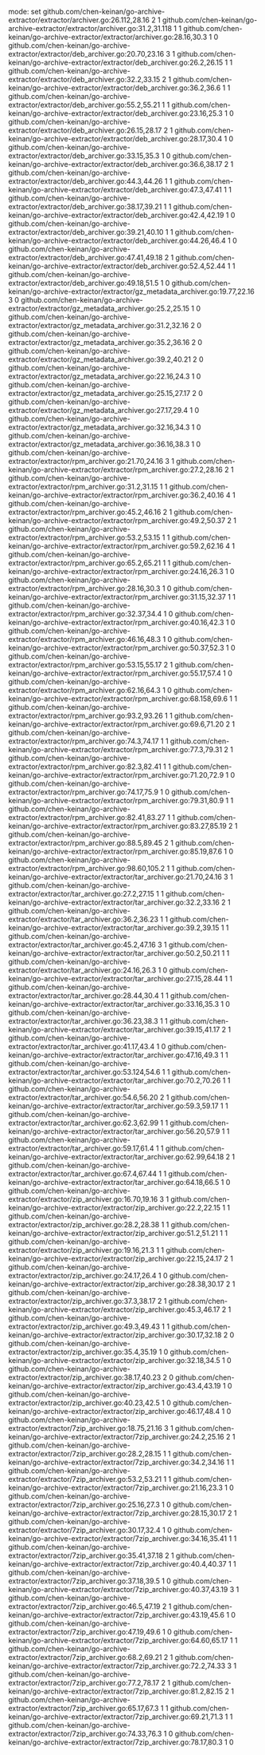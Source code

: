 mode: set
github.com/chen-keinan/go-archive-extractor/extractor/archiver.go:26.112,28.16 2 1
github.com/chen-keinan/go-archive-extractor/extractor/archiver.go:31.2,31.118 1 1
github.com/chen-keinan/go-archive-extractor/extractor/archiver.go:28.16,30.3 1 0
github.com/chen-keinan/go-archive-extractor/extractor/deb_archiver.go:20.70,23.16 3 1
github.com/chen-keinan/go-archive-extractor/extractor/deb_archiver.go:26.2,26.15 1 1
github.com/chen-keinan/go-archive-extractor/extractor/deb_archiver.go:32.2,33.15 2 1
github.com/chen-keinan/go-archive-extractor/extractor/deb_archiver.go:36.2,36.6 1 1
github.com/chen-keinan/go-archive-extractor/extractor/deb_archiver.go:55.2,55.21 1 1
github.com/chen-keinan/go-archive-extractor/extractor/deb_archiver.go:23.16,25.3 1 0
github.com/chen-keinan/go-archive-extractor/extractor/deb_archiver.go:26.15,28.17 2 1
github.com/chen-keinan/go-archive-extractor/extractor/deb_archiver.go:28.17,30.4 1 0
github.com/chen-keinan/go-archive-extractor/extractor/deb_archiver.go:33.15,35.3 1 0
github.com/chen-keinan/go-archive-extractor/extractor/deb_archiver.go:36.6,38.17 2 1
github.com/chen-keinan/go-archive-extractor/extractor/deb_archiver.go:44.3,44.26 1 1
github.com/chen-keinan/go-archive-extractor/extractor/deb_archiver.go:47.3,47.41 1 1
github.com/chen-keinan/go-archive-extractor/extractor/deb_archiver.go:38.17,39.21 1 1
github.com/chen-keinan/go-archive-extractor/extractor/deb_archiver.go:42.4,42.19 1 0
github.com/chen-keinan/go-archive-extractor/extractor/deb_archiver.go:39.21,40.10 1 1
github.com/chen-keinan/go-archive-extractor/extractor/deb_archiver.go:44.26,46.4 1 0
github.com/chen-keinan/go-archive-extractor/extractor/deb_archiver.go:47.41,49.18 2 1
github.com/chen-keinan/go-archive-extractor/extractor/deb_archiver.go:52.4,52.44 1 1
github.com/chen-keinan/go-archive-extractor/extractor/deb_archiver.go:49.18,51.5 1 0
github.com/chen-keinan/go-archive-extractor/extractor/gz_metadata_archiver.go:19.77,22.16 3 0
github.com/chen-keinan/go-archive-extractor/extractor/gz_metadata_archiver.go:25.2,25.15 1 0
github.com/chen-keinan/go-archive-extractor/extractor/gz_metadata_archiver.go:31.2,32.16 2 0
github.com/chen-keinan/go-archive-extractor/extractor/gz_metadata_archiver.go:35.2,36.16 2 0
github.com/chen-keinan/go-archive-extractor/extractor/gz_metadata_archiver.go:39.2,40.21 2 0
github.com/chen-keinan/go-archive-extractor/extractor/gz_metadata_archiver.go:22.16,24.3 1 0
github.com/chen-keinan/go-archive-extractor/extractor/gz_metadata_archiver.go:25.15,27.17 2 0
github.com/chen-keinan/go-archive-extractor/extractor/gz_metadata_archiver.go:27.17,29.4 1 0
github.com/chen-keinan/go-archive-extractor/extractor/gz_metadata_archiver.go:32.16,34.3 1 0
github.com/chen-keinan/go-archive-extractor/extractor/gz_metadata_archiver.go:36.16,38.3 1 0
github.com/chen-keinan/go-archive-extractor/extractor/rpm_archiver.go:21.70,24.16 3 1
github.com/chen-keinan/go-archive-extractor/extractor/rpm_archiver.go:27.2,28.16 2 1
github.com/chen-keinan/go-archive-extractor/extractor/rpm_archiver.go:31.2,31.15 1 1
github.com/chen-keinan/go-archive-extractor/extractor/rpm_archiver.go:36.2,40.16 4 1
github.com/chen-keinan/go-archive-extractor/extractor/rpm_archiver.go:45.2,46.16 2 1
github.com/chen-keinan/go-archive-extractor/extractor/rpm_archiver.go:49.2,50.37 2 1
github.com/chen-keinan/go-archive-extractor/extractor/rpm_archiver.go:53.2,53.15 1 1
github.com/chen-keinan/go-archive-extractor/extractor/rpm_archiver.go:59.2,62.16 4 1
github.com/chen-keinan/go-archive-extractor/extractor/rpm_archiver.go:65.2,65.21 1 1
github.com/chen-keinan/go-archive-extractor/extractor/rpm_archiver.go:24.16,26.3 1 0
github.com/chen-keinan/go-archive-extractor/extractor/rpm_archiver.go:28.16,30.3 1 0
github.com/chen-keinan/go-archive-extractor/extractor/rpm_archiver.go:31.15,32.37 1 1
github.com/chen-keinan/go-archive-extractor/extractor/rpm_archiver.go:32.37,34.4 1 0
github.com/chen-keinan/go-archive-extractor/extractor/rpm_archiver.go:40.16,42.3 1 0
github.com/chen-keinan/go-archive-extractor/extractor/rpm_archiver.go:46.16,48.3 1 0
github.com/chen-keinan/go-archive-extractor/extractor/rpm_archiver.go:50.37,52.3 1 0
github.com/chen-keinan/go-archive-extractor/extractor/rpm_archiver.go:53.15,55.17 2 1
github.com/chen-keinan/go-archive-extractor/extractor/rpm_archiver.go:55.17,57.4 1 0
github.com/chen-keinan/go-archive-extractor/extractor/rpm_archiver.go:62.16,64.3 1 0
github.com/chen-keinan/go-archive-extractor/extractor/rpm_archiver.go:68.158,69.6 1 1
github.com/chen-keinan/go-archive-extractor/extractor/rpm_archiver.go:93.2,93.26 1 1
github.com/chen-keinan/go-archive-extractor/extractor/rpm_archiver.go:69.6,71.20 2 1
github.com/chen-keinan/go-archive-extractor/extractor/rpm_archiver.go:74.3,74.17 1 1
github.com/chen-keinan/go-archive-extractor/extractor/rpm_archiver.go:77.3,79.31 2 1
github.com/chen-keinan/go-archive-extractor/extractor/rpm_archiver.go:82.3,82.41 1 1
github.com/chen-keinan/go-archive-extractor/extractor/rpm_archiver.go:71.20,72.9 1 0
github.com/chen-keinan/go-archive-extractor/extractor/rpm_archiver.go:74.17,75.9 1 0
github.com/chen-keinan/go-archive-extractor/extractor/rpm_archiver.go:79.31,80.9 1 1
github.com/chen-keinan/go-archive-extractor/extractor/rpm_archiver.go:82.41,83.27 1 1
github.com/chen-keinan/go-archive-extractor/extractor/rpm_archiver.go:83.27,85.19 2 1
github.com/chen-keinan/go-archive-extractor/extractor/rpm_archiver.go:88.5,89.45 2 1
github.com/chen-keinan/go-archive-extractor/extractor/rpm_archiver.go:85.19,87.6 1 0
github.com/chen-keinan/go-archive-extractor/extractor/rpm_archiver.go:98.60,105.2 1 1
github.com/chen-keinan/go-archive-extractor/extractor/tar_archiver.go:21.70,24.16 3 1
github.com/chen-keinan/go-archive-extractor/extractor/tar_archiver.go:27.2,27.15 1 1
github.com/chen-keinan/go-archive-extractor/extractor/tar_archiver.go:32.2,33.16 2 1
github.com/chen-keinan/go-archive-extractor/extractor/tar_archiver.go:36.2,36.23 1 1
github.com/chen-keinan/go-archive-extractor/extractor/tar_archiver.go:39.2,39.15 1 1
github.com/chen-keinan/go-archive-extractor/extractor/tar_archiver.go:45.2,47.16 3 1
github.com/chen-keinan/go-archive-extractor/extractor/tar_archiver.go:50.2,50.21 1 1
github.com/chen-keinan/go-archive-extractor/extractor/tar_archiver.go:24.16,26.3 1 0
github.com/chen-keinan/go-archive-extractor/extractor/tar_archiver.go:27.15,28.44 1 1
github.com/chen-keinan/go-archive-extractor/extractor/tar_archiver.go:28.44,30.4 1 1
github.com/chen-keinan/go-archive-extractor/extractor/tar_archiver.go:33.16,35.3 1 0
github.com/chen-keinan/go-archive-extractor/extractor/tar_archiver.go:36.23,38.3 1 1
github.com/chen-keinan/go-archive-extractor/extractor/tar_archiver.go:39.15,41.17 2 1
github.com/chen-keinan/go-archive-extractor/extractor/tar_archiver.go:41.17,43.4 1 0
github.com/chen-keinan/go-archive-extractor/extractor/tar_archiver.go:47.16,49.3 1 1
github.com/chen-keinan/go-archive-extractor/extractor/tar_archiver.go:53.124,54.6 1 1
github.com/chen-keinan/go-archive-extractor/extractor/tar_archiver.go:70.2,70.26 1 1
github.com/chen-keinan/go-archive-extractor/extractor/tar_archiver.go:54.6,56.20 2 1
github.com/chen-keinan/go-archive-extractor/extractor/tar_archiver.go:59.3,59.17 1 1
github.com/chen-keinan/go-archive-extractor/extractor/tar_archiver.go:62.3,62.99 1 1
github.com/chen-keinan/go-archive-extractor/extractor/tar_archiver.go:56.20,57.9 1 1
github.com/chen-keinan/go-archive-extractor/extractor/tar_archiver.go:59.17,61.4 1 1
github.com/chen-keinan/go-archive-extractor/extractor/tar_archiver.go:62.99,64.18 2 1
github.com/chen-keinan/go-archive-extractor/extractor/tar_archiver.go:67.4,67.44 1 1
github.com/chen-keinan/go-archive-extractor/extractor/tar_archiver.go:64.18,66.5 1 0
github.com/chen-keinan/go-archive-extractor/extractor/zip_archiver.go:16.70,19.16 3 1
github.com/chen-keinan/go-archive-extractor/extractor/zip_archiver.go:22.2,22.15 1 1
github.com/chen-keinan/go-archive-extractor/extractor/zip_archiver.go:28.2,28.38 1 1
github.com/chen-keinan/go-archive-extractor/extractor/zip_archiver.go:51.2,51.21 1 1
github.com/chen-keinan/go-archive-extractor/extractor/zip_archiver.go:19.16,21.3 1 1
github.com/chen-keinan/go-archive-extractor/extractor/zip_archiver.go:22.15,24.17 2 1
github.com/chen-keinan/go-archive-extractor/extractor/zip_archiver.go:24.17,26.4 1 0
github.com/chen-keinan/go-archive-extractor/extractor/zip_archiver.go:28.38,30.17 2 1
github.com/chen-keinan/go-archive-extractor/extractor/zip_archiver.go:37.3,38.17 2 1
github.com/chen-keinan/go-archive-extractor/extractor/zip_archiver.go:45.3,46.17 2 1
github.com/chen-keinan/go-archive-extractor/extractor/zip_archiver.go:49.3,49.43 1 1
github.com/chen-keinan/go-archive-extractor/extractor/zip_archiver.go:30.17,32.18 2 0
github.com/chen-keinan/go-archive-extractor/extractor/zip_archiver.go:35.4,35.19 1 0
github.com/chen-keinan/go-archive-extractor/extractor/zip_archiver.go:32.18,34.5 1 0
github.com/chen-keinan/go-archive-extractor/extractor/zip_archiver.go:38.17,40.23 2 0
github.com/chen-keinan/go-archive-extractor/extractor/zip_archiver.go:43.4,43.19 1 0
github.com/chen-keinan/go-archive-extractor/extractor/zip_archiver.go:40.23,42.5 1 0
github.com/chen-keinan/go-archive-extractor/extractor/zip_archiver.go:46.17,48.4 1 0
github.com/chen-keinan/go-archive-extractor/extractor/7zip_archiver.go:18.75,21.16 3 1
github.com/chen-keinan/go-archive-extractor/extractor/7zip_archiver.go:24.2,25.16 2 1
github.com/chen-keinan/go-archive-extractor/extractor/7zip_archiver.go:28.2,28.15 1 1
github.com/chen-keinan/go-archive-extractor/extractor/7zip_archiver.go:34.2,34.16 1 1
github.com/chen-keinan/go-archive-extractor/extractor/7zip_archiver.go:53.2,53.21 1 1
github.com/chen-keinan/go-archive-extractor/extractor/7zip_archiver.go:21.16,23.3 1 0
github.com/chen-keinan/go-archive-extractor/extractor/7zip_archiver.go:25.16,27.3 1 0
github.com/chen-keinan/go-archive-extractor/extractor/7zip_archiver.go:28.15,30.17 2 1
github.com/chen-keinan/go-archive-extractor/extractor/7zip_archiver.go:30.17,32.4 1 0
github.com/chen-keinan/go-archive-extractor/extractor/7zip_archiver.go:34.16,35.41 1 1
github.com/chen-keinan/go-archive-extractor/extractor/7zip_archiver.go:35.41,37.18 2 1
github.com/chen-keinan/go-archive-extractor/extractor/7zip_archiver.go:40.4,40.37 1 1
github.com/chen-keinan/go-archive-extractor/extractor/7zip_archiver.go:37.18,39.5 1 0
github.com/chen-keinan/go-archive-extractor/extractor/7zip_archiver.go:40.37,43.19 3 1
github.com/chen-keinan/go-archive-extractor/extractor/7zip_archiver.go:46.5,47.19 2 1
github.com/chen-keinan/go-archive-extractor/extractor/7zip_archiver.go:43.19,45.6 1 0
github.com/chen-keinan/go-archive-extractor/extractor/7zip_archiver.go:47.19,49.6 1 0
github.com/chen-keinan/go-archive-extractor/extractor/7zip_archiver.go:64.60,65.17 1 1
github.com/chen-keinan/go-archive-extractor/extractor/7zip_archiver.go:68.2,69.21 2 1
github.com/chen-keinan/go-archive-extractor/extractor/7zip_archiver.go:72.2,74.33 3 1
github.com/chen-keinan/go-archive-extractor/extractor/7zip_archiver.go:77.2,78.17 2 1
github.com/chen-keinan/go-archive-extractor/extractor/7zip_archiver.go:81.2,82.15 2 1
github.com/chen-keinan/go-archive-extractor/extractor/7zip_archiver.go:65.17,67.3 1 1
github.com/chen-keinan/go-archive-extractor/extractor/7zip_archiver.go:69.21,71.3 1 1
github.com/chen-keinan/go-archive-extractor/extractor/7zip_archiver.go:74.33,76.3 1 0
github.com/chen-keinan/go-archive-extractor/extractor/7zip_archiver.go:78.17,80.3 1 0
